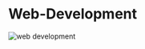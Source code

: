 # Web-Development

![web development](https://user-images.githubusercontent.com/31784058/39415589-c3911fbe-4c0a-11e8-99a0-d95ab98c92fb.png)
